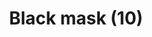 ---
layout: item
title: Black mask (10)
item-id: 8901
datatable: true
id: 8901
name: "Black mask (10)"
members: true
lowalch: 1200
highalch: 1800
examine: "A magic cave horror mask."
monsters:
  - id: 1047
    name: "Cave horror"
    members: true
    combat_level: 80
    wiki_url: "https://oldschool.runescape.wiki/w/Cave_horror"
    drops:
      - quantity: "1"
        rarity: 0.001953125
        drop_requirements: null
  - id: 7401
    name: "Cave abomination"
    members: true
    combat_level: 206
    wiki_url: "https://oldschool.runescape.wiki/w/Cave_abomination"
    drops:
      - quantity: "1"
        rarity: 0.001953125
        drop_requirements: null
---